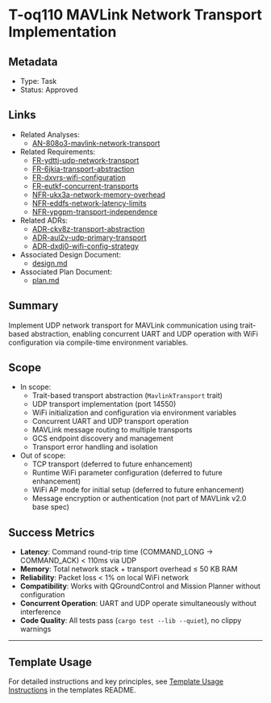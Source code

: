 # T-oq110 MAVLink Network Transport Implementation

## Metadata

- Type: Task
- Status: Approved

## Links

- Related Analyses:
  - [AN-808o3-mavlink-network-transport](../../analysis/AN-808o3-mavlink-network-transport.md)
- Related Requirements:
  - [FR-ydttj-udp-network-transport](../../requirements/FR-ydttj-udp-network-transport.md)
  - [FR-6jkia-transport-abstraction](../../requirements/FR-6jkia-transport-abstraction.md)
  - [FR-dxvrs-wifi-configuration](../../requirements/FR-dxvrs-wifi-configuration.md)
  - [FR-eutkf-concurrent-transports](../../requirements/FR-eutkf-concurrent-transports.md)
  - [NFR-ukx3a-network-memory-overhead](../../requirements/NFR-ukx3a-network-memory-overhead.md)
  - [NFR-eddfs-network-latency-limits](../../requirements/NFR-eddfs-network-latency-limits.md)
  - [NFR-ypgpm-transport-independence](../../requirements/NFR-ypgpm-transport-independence.md)
- Related ADRs:
  - [ADR-ckv8z-transport-abstraction](../../adr/ADR-ckv8z-transport-abstraction.md)
  - [ADR-aul2v-udp-primary-transport](../../adr/ADR-aul2v-udp-primary-transport.md)
  - [ADR-dxdj0-wifi-config-strategy](../../adr/ADR-dxdj0-wifi-config-strategy.md)
- Associated Design Document:
  - [design.md](./design.md)
- Associated Plan Document:
  - [plan.md](./plan.md)

## Summary

Implement UDP network transport for MAVLink communication using trait-based abstraction, enabling concurrent UART and UDP operation with WiFi configuration via compile-time environment variables.

## Scope

- In scope:
  - Trait-based transport abstraction (`MavlinkTransport` trait)
  - UDP transport implementation (port 14550)
  - WiFi initialization and configuration via environment variables
  - Concurrent UART and UDP transport operation
  - MAVLink message routing to multiple transports
  - GCS endpoint discovery and management
  - Transport error handling and isolation
- Out of scope:
  - TCP transport (deferred to future enhancement)
  - Runtime WiFi parameter configuration (deferred to future enhancement)
  - WiFi AP mode for initial setup (deferred to future enhancement)
  - Message encryption or authentication (not part of MAVLink v2.0 base spec)

## Success Metrics

- **Latency**: Command round-trip time (COMMAND_LONG → COMMAND_ACK) < 110ms via UDP
- **Memory**: Total network stack + transport overhead ≤ 50 KB RAM
- **Reliability**: Packet loss < 1% on local WiFi network
- **Compatibility**: Works with QGroundControl and Mission Planner without configuration
- **Concurrent Operation**: UART and UDP operate simultaneously without interference
- **Code Quality**: All tests pass (`cargo test --lib --quiet`), no clippy warnings

---

## Template Usage

For detailed instructions and key principles, see [Template Usage Instructions](../../templates/README.md#task-template-taskmd) in the templates README.
